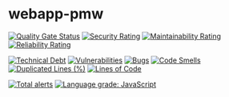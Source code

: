 # webapp-pmw

[![Quality Gate Status](https://sonarcloud.io/api/project_badges/measure?project=proveuswrong_webapp-pmw&metric=alert_status)](https://sonarcloud.io/summary/new_code?id=proveuswrong_webapp-pmw)
[![Security Rating](https://sonarcloud.io/api/project_badges/measure?project=proveuswrong_webapp-pmw&metric=security_rating)](https://sonarcloud.io/summary/new_code?id=proveuswrong_webapp-pmw)
[![Maintainability Rating](https://sonarcloud.io/api/project_badges/measure?project=proveuswrong_webapp-pmw&metric=sqale_rating)](https://sonarcloud.io/summary/new_code?id=proveuswrong_webapp-pmw)
[![Reliability Rating](https://sonarcloud.io/api/project_badges/measure?project=proveuswrong_webapp-pmw&metric=reliability_rating)](https://sonarcloud.io/summary/new_code?id=proveuswrong_webapp-pmw)

[![Technical Debt](https://sonarcloud.io/api/project_badges/measure?project=proveuswrong_webapp-pmw&metric=sqale_index)](https://sonarcloud.io/summary/new_code?id=proveuswrong_webapp-pmw)
[![Vulnerabilities](https://sonarcloud.io/api/project_badges/measure?project=proveuswrong_webapp-pmw&metric=vulnerabilities)](https://sonarcloud.io/summary/new_code?id=proveuswrong_webapp-pmw)
[![Bugs](https://sonarcloud.io/api/project_badges/measure?project=proveuswrong_webapp-pmw&metric=bugs)](https://sonarcloud.io/summary/new_code?id=proveuswrong_webapp-pmw)
[![Code Smells](https://sonarcloud.io/api/project_badges/measure?project=proveuswrong_webapp-pmw&metric=code_smells)](https://sonarcloud.io/summary/new_code?id=proveuswrong_webapp-pmw)
[![Duplicated Lines (%)](https://sonarcloud.io/api/project_badges/measure?project=proveuswrong_webapp-pmw&metric=duplicated_lines_density)](https://sonarcloud.io/summary/new_code?id=proveuswrong_webapp-pmw)
[![Lines of Code](https://sonarcloud.io/api/project_badges/measure?project=proveuswrong_webapp-pmw&metric=ncloc)](https://sonarcloud.io/summary/new_code?id=proveuswrong_webapp-pmw)

[![Total alerts](https://img.shields.io/lgtm/alerts/g/proveuswrong/webapp-pmw.svg?logo=lgtm&logoWidth=18)](https://lgtm.com/projects/g/proveuswrong/webapp-pmw/alerts/)
[![Language grade: JavaScript](https://img.shields.io/lgtm/grade/javascript/g/proveuswrong/webapp-pmw.svg?logo=lgtm&logoWidth=18)](https://lgtm.com/projects/g/proveuswrong/webapp-pmw/context:javascript)
